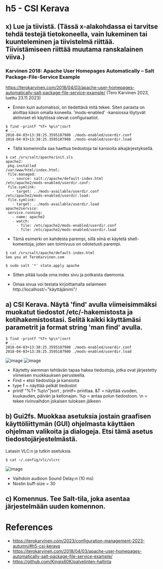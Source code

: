 # h5 - CSI Kerava

## x) Lue ja tiivistä. (Tässä x-alakohdassa ei tarvitse tehdä testejä tietokoneella, vain lukeminen tai kuunteleminen ja tiivistelmä riittää. Tiivistämiseen riittää muutama ranskalainen viiva.)

### Karvinen 2018: Apache User Homepages Automatically – Salt Package-File-Service Example
https://terokarvinen.com/2018/04/03/apache-user-homepages-automatically-salt-package-file-service-example/ (Tero Karvinen 2023, luettu 23.11.2023)

- Ennen kuin automatisoi, on tiedettävä mitä tekee. Siten parasta on aloittaa käsin omalla koneella. 'mods-enabled' -kansiossa löytyvät aktiiviset eli käytössä olevat configuraatiot.

 ```
$ find -printf "%T+ %p\n"|sort
# ...
2018-04-03+13:38:25.3595187980 ./mods-enabled/userdir.conf
2018-04-03+13:38:25.3595187980 ./mods-enabled/userdir.load
```
- Tällä komennolla saa haettua tiedostoja tai kansioita aikajärjestyksellä.

```
$ cat /srv/salt/apache/init.sls
apache2:
 pkg.installed
/var/www/html/index.html:
 file.managed:
   - source: salt://apache/default-index.html
/etc/apache2/mods-enabled/userdir.conf:
 file.symlink:
   - target: ../mods-available/userdir.conf
/etc/apache2/mods-enabled/userdir.load:
 file.symlink:
   - target: ../mods-available/userdir.load
apache2service:
 service.running:
   - name: apache2
   - watch:
     - file: /etc/apache2/mods-enabled/userdir.conf
     - file: /etc/apache2/mods-enabled/userdir.load
```
- Tämä esimerki on kahdesta parempi, sillä siinä ei käytetä shell-komentoja, joten sen toimivuus on odotetusti parempi.

 ```
$ cat /srv/salt/apache/default-index.html
See you at TeroKarvinen.com
```
 ```
$ sudo salt '*' state.apply apache
```
- Sitten pitää luoda oma index sivu ja potkaista daemonia.

- Omaa sivua voi testata kirjoittamalla selaimeen http://localhost/~"käyttäjänimi"/

## a) CSI Kerava. Näytä 'find' avulla viimeisimmäksi muokatut tiedostot /etc/-hakemistosta ja kotihakemistostasi. Selitä kaikki käyttämäsi parametrit ja format string 'man find' avulla.
 ```
$ find -printf "%T+ %p\n"|sort
# ...
2018-04-03+13:38:25.3595187980 ./mods-enabled/userdir.conf
2018-04-03+13:38:25.3595187980 ./mods-enabled/userdir.load
```
![image](https://github.com/Kingis60K/palvelinten-hallinta/assets/114500197/3f94de17-852d-4173-9e37-3a35b1879c8e)
![image](https://github.com/Kingis60K/palvelinten-hallinta/assets/114500197/16101844-5f78-456c-870a-c03df71bec4e)

- Käytetty aiemman tehtävän tapaa hakea tiedostoja, jotka ovat järjestetty viimeisen muokkauksen perusteella.
- Find = etsii tiedostoja ja kansioita
- type f = näyttää pelkät tiedostot
- printf "%T+ %p\n"|sort , printf= printtaa. &T = näyttää vuoden, kuukauden, päivän ja kellonajan. %p = antaa polun tiedostoon. \n = tekee rivinvaihdon jokaisen tuloksen jälkeen

## b) Gui2fs. Muokkaa asetuksia jostain graafisen käyttöliittymän (GUI) ohjelmasta käyttäen ohjelman valikoita ja dialogeja. Etsi tämä asetus tiedostojärjestelmästä.

Latasin VLC:n ja tutkin asetuksia.
 ```
$ cat ~/.config/vlc/vlcrc
```
![image](https://github.com/Kingis60K/palvelinten-hallinta/assets/114500197/a92635b7-0baa-4ed1-ad76-e33bea74a61a)
- Vaihdoin audioon Sound Delay:n (10 ms)
- Nostin buff-size = 30

## c) Komennus. Tee Salt-tila, joka asentaa järjestelmään uuden komennon.




# References
- https://terokarvinen.com/2023/configuration-management-2023-autumn/#h5-csi-kerava
- https://terokarvinen.com/2018/04/03/apache-user-homepages-automatically-salt-package-file-service-example/
- https://github.com/Kingis60K/palvelinten-hallinta
